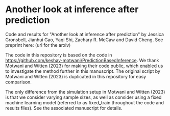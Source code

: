 # Another look at inference after prediction

Code and results for "Another look at inference after prediction" by Jessica Gronsbell, Jianhui Gao, Yaqi Shi, Zachary R. McCaw  and  David Cheng. See preprint here: (url for the arxiv)

The code in this repository is based on the code in https://github.com/keshav-motwani/PredictionBasedInference. We thank Motwani and Witten (2023)  for making their code public, which enabled us to investigate the method further in this manuscript. The original script by Motwani and Witten (2023) is duplicated in this repository for easy comparison.

The only difference from the simulation setup in Motwani and Witten (2023) is that we consider varying sample sizes, as well as consider using a fixed machine learning model (referred to as fixed_train throughout the code and results files). See the associated manuscript for details. 


